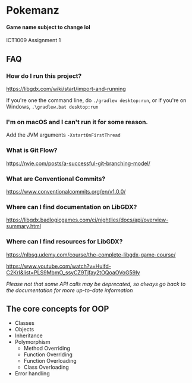 # Pokemanz
#### Game name subject to change lol
ICT1009 Assignment 1

## FAQ
### How do I run this project?
https://libgdx.com/wiki/start/import-and-running

If you're one the command line, do `./gradlew desktop:run`, or if you're on Windows, `.\gradlew.bat desktop:run`

### I'm on macOS and I can't run it for some reason.
Add the JVM arguments `-XstartOnFirstThread`

### What is Git Flow?
https://nvie.com/posts/a-successful-git-branching-model/

### What are Conventional Commits?
https://www.conventionalcommits.org/en/v1.0.0/

### Where can I find documentation on LibGDX?
https://libgdx.badlogicgames.com/ci/nightlies/docs/api/overview-summary.html

### Where can I find resources for LibGDX?
https://nlbsg.udemy.com/course/the-complete-libgdx-game-course/

https://www.youtube.com/watch?v=Huifd-C2KrI&list=PLS9MbmO_ssyCZ9Tjfay2tOQoaOVoG59Iy

_Please not that some API calls may be deprecated, so always go back to the documentation for more up-to-date information_

## The core concepts for OOP
- Classes
- Objects
- Inheritance
- Polymorphism
    - Method Overriding
    - Function Overriding
    - Function Overloading
    - Class Overloading
- Error handling
